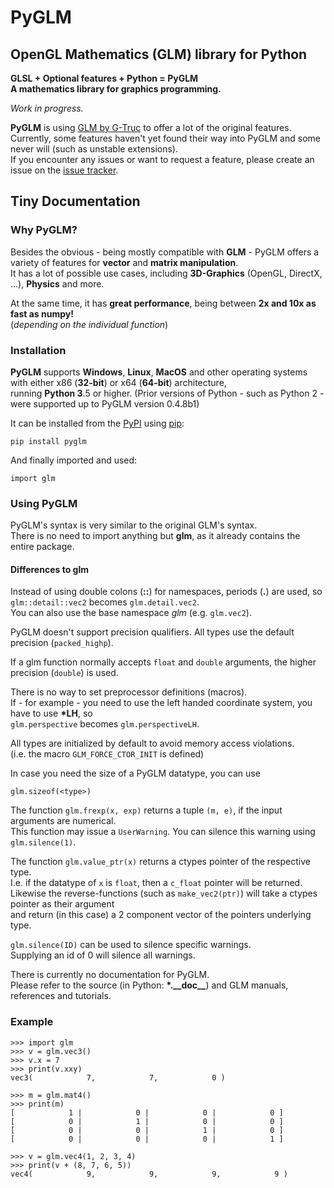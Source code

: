 # PyGLM  
## OpenGL Mathematics \(GLM\) library for Python  
**GLSL \+ Optional features \+ Python = PyGLM**  
**A mathematics library for graphics programming\.**  
  
*Work in progress\.*  
  
**PyGLM** is using [GLM by G\-Truc](https://glm.g-truc.net) to offer a lot of the original features\.    
Currently, some features haven't yet found their way into PyGLM and some never will \(such as unstable extensions\)\.  
If you encounter any issues or want to request a feature, please create an issue on the [issue tracker](https://github.com/Zuzu-Typ/PyGLM/issues)\.  
  
## Tiny Documentation  
### Why PyGLM?  
Besides the obvious \- being mostly compatible with **GLM** \- PyGLM offers a variety of features for **vector** and **matrix manipulation**\.  
It has a lot of possible use cases, including **3D\-Graphics** \(OpenGL, DirectX, \.\.\.\), **Physics** and more\.  
  
At the same time, it has **great performance**, being between **2x and 10x as fast as numpy\!**  
\(*depending on the individual function*\)  
### Installation  
**PyGLM** supports **Windows**, **Linux**, **MacOS** and other operating systems with either x86 \(**32\-bit**\) or x64 \(**64\-bit**\) architecture,   
running **Python 3**\.5 or higher\. \(Prior versions of Python \- such as Python 2 \- were supported up to PyGLM version 0\.4\.8b1\)  
  
It can be installed from the [PyPI](https://pypi.python.org/pypi/PyGLM) using [pip](https://pip.pypa.io/en/stable/):  

    pip install pyglm
  
And finally imported and used:  

    import glm
  
### Using PyGLM  
PyGLM's syntax is very similar to the original GLM's syntax\.  
There is no need to import anything but **glm**, as it already contains the entire package\.  
#### Differences to glm  
Instead of using double colons \(**::**\) for namespaces, periods \(**\.**\) are used, so  
`glm::detail::vec2` becomes `glm.detail.vec2`\.  
You can also use the base namespace *glm* \(e\.g\. `glm.vec2`\)\.  
  
PyGLM doesn't support precision qualifiers\. All types use the default precision \(`packed_highp`\)\.  
  
If a glm function normally accepts `float` and `double` arguments, the higher precision \(`double`\) is used\.  
  
There is no way to set preprocessor definitions \(macros\)\.  
If \- for example \- you need to use the left handed coordinate system, you have to use **\*LH**, so  
`glm.perspective` becomes `glm.perspectiveLH`\.  
  
All types are initialized by default to avoid memory access violations\.  
\(i\.e\. the macro `GLM_FORCE_CTOR_INIT` is defined\)  
  
In case you need the size of a PyGLM datatype, you can use   

    glm.sizeof(<type>)
  
  
The function `glm.frexp(x, exp)` returns a tuple `(m, e)`, if the input arguments are numerical\.  
This function may issue a `UserWarning`\. You can silence this warning using `glm.silence(1)`\.  
  
The function `glm.value_ptr(x)` returns a ctypes pointer of the respective type\.  
I\.e\. if the datatype of `x` is `float`, then a `c_float` pointer will be returned\.  
Likewise the reverse\-functions \(such as `make_vec2(ptr)`\) will take a ctypes pointer as their argument  
and return \(in this case\) a 2 component vector of the pointers underlying type\.  
  
`glm.silence(ID)` can be used to silence specific warnings\.  
Supplying an id of 0 will silence all warnings\.  
  
There is currently no documentation for PyGLM\.  
Please refer to the source \(in Python: **\*\.\_\_doc\_\_**\) and GLM manuals, references and tutorials\.  
  
### Example  

    
    >>> import glm
    >>> v = glm.vec3()
    >>> v.x = 7
    >>> print(v.xxy)
    vec3(            7,            7,            0 )
    
    >>> m = glm.mat4()
    >>> print(m)
    [            1 |            0 |            0 |            0 ]
    [            0 |            1 |            0 |            0 ]
    [            0 |            0 |            1 |            0 ]
    [            0 |            0 |            0 |            1 ]
    
    >>> v = glm.vec4(1, 2, 3, 4)
    >>> print(v + (8, 7, 6, 5))
    vec4(            9,            9,            9,            9 )
